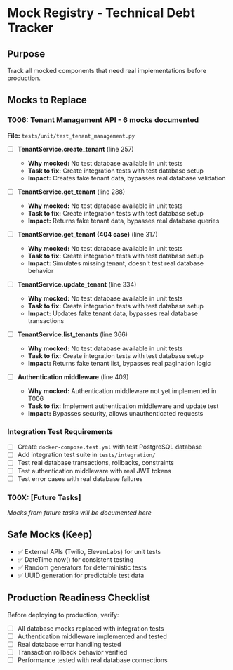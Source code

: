 # Mock Registry - Technical Debt Tracker

## Purpose
Track all mocked components that need real implementations before production.

## Mocks to Replace

### T006: Tenant Management API - 6 mocks documented
**File:** `tests/unit/test_tenant_management.py`

- [ ] **TenantService.create_tenant** (line 257)
  - **Why mocked:** No test database available in unit tests
  - **Task to fix:** Create integration tests with test database setup
  - **Impact:** Creates fake tenant data, bypasses real database validation

- [ ] **TenantService.get_tenant** (line 288)  
  - **Why mocked:** No test database available in unit tests
  - **Task to fix:** Create integration tests with test database setup
  - **Impact:** Returns fake tenant data, bypasses real database queries

- [ ] **TenantService.get_tenant (404 case)** (line 317)
  - **Why mocked:** No test database available in unit tests  
  - **Task to fix:** Create integration tests with test database setup
  - **Impact:** Simulates missing tenant, doesn't test real database behavior

- [ ] **TenantService.update_tenant** (line 334)
  - **Why mocked:** No test database available in unit tests
  - **Task to fix:** Create integration tests with test database setup
  - **Impact:** Updates fake tenant data, bypasses real database transactions

- [ ] **TenantService.list_tenants** (line 366)
  - **Why mocked:** No test database available in unit tests
  - **Task to fix:** Create integration tests with test database setup
  - **Impact:** Returns fake tenant list, bypasses real pagination logic

- [ ] **Authentication middleware** (line 409)
  - **Why mocked:** Authentication middleware not yet implemented in T006
  - **Task to fix:** Implement authentication middleware and update test
  - **Impact:** Bypasses security, allows unauthenticated requests

### Integration Test Requirements
- [ ] Create `docker-compose.test.yml` with test PostgreSQL database
- [ ] Add integration test suite in `tests/integration/`
- [ ] Test real database transactions, rollbacks, constraints
- [ ] Test authentication middleware with real JWT tokens
- [ ] Test error cases with real database failures

### T00X: [Future Tasks]
*Mocks from future tasks will be documented here*

## Safe Mocks (Keep)
- ✅ External APIs (Twilio, ElevenLabs) for unit tests
- ✅ DateTime.now() for consistent testing  
- ✅ Random generators for deterministic tests
- ✅ UUID generation for predictable test data

## Production Readiness Checklist
Before deploying to production, verify:
- [ ] All database mocks replaced with integration tests
- [ ] Authentication middleware implemented and tested
- [ ] Real database error handling tested
- [ ] Transaction rollback behavior verified
- [ ] Performance tested with real database connections
